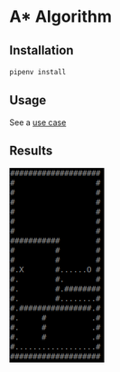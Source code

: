 # A\* Algorithm

## Installation

```sh
pipenv install
```

## Usage

See a [use case](a_star/__main__.py)

## Results

![Results](rsc/img/results.png)
